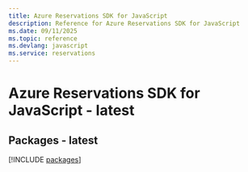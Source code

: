 ```yaml
---
title: Azure Reservations SDK for JavaScript
description: Reference for Azure Reservations SDK for JavaScript
ms.date: 09/11/2025
ms.topic: reference
ms.devlang: javascript
ms.service: reservations
---
```

# Azure Reservations SDK for JavaScript - latest
## Packages - latest
[!INCLUDE [packages](reservations-index.md)]